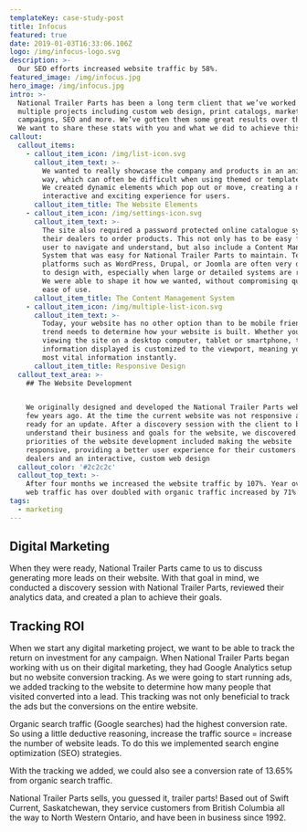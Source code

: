 ```yaml
---
templateKey: case-study-post
title: Infocus
featured: true
date: 2019-01-03T16:33:06.106Z
logo: /img/infocus-logo.svg
description: >-
  Our SEO efforts increased website traffic by 58%.
featured_image: /img/infocus.jpg
hero_image: /img/infocus.jpg
intro: >-
  National Trailer Parts has been a long term client that we’ve worked with on
  multiple projects including custom web design, print catalogs, marketing
  campaigns, SEO and more. We’ve gotten them some great results over the years.
  We want to share these stats with you and what we did to achieve this.
callout:
  callout_items:
    - callout_item_icon: /img/list-icon.svg
      callout_item_text: >-
        We wanted to really showcase the company and products in an animated
        way, which can often be difficult when using themed or templated sites.
        We created dynamic elements which pop out or move, creating a more
        interactive and exciting experience for users.
      callout_item_title: The Website Elements
    - callout_item_icon: /img/settings-icon.svg
      callout_item_text: >-
        The site also required a password protected online catalogue system for
        their dealers to order products. This not only has to be easy for the
        user to navigate and understand, but also include a Content Management
        System that was easy for National Trailer Parts to maintain. Templated
        platforms such as WordPress, Drupal, or Joomla are often very difficult
        to design with, especially when large or detailed systems are required.
        We were able to shape it how we wanted, without compromising quality and
        ease of use.
      callout_item_title: The Content Management System
    - callout_item_icon: /img/multiple-list-icon.svg
      callout_item_text: >-
        Today, your website has no other option than to be mobile friendly. This
        trend needs to determine how your website is built. Whether you are
        viewing the site on a desktop computer, tablet or smartphone, the
        information displayed is customized to the viewport, meaning you see the
        most vital information instantly.
      callout_item_title: Responsive Design
  callout_text_area: >-
    ## The Website Development


    We originally designed and developed the National Trailer Parts website a
    few years ago. At the time the current website was not responsive and was
    ready for an update. After a discovery session with the client to better
    understand their business and goals for the website, we discovered the
    priorities of the website development included making the website
    responsive, providing a better user experience for their customers and
    dealers and an interactive, custom web design
  callout_color: '#2c2c2c'
  callout_top_text: >-
    After four months we increased the website traffic by 107%. Year over year,
    web traffic has over doubled with organic traffic increased by 71%.
tags:
  - marketing
---
```

## Digital Marketing

When they were ready, National Trailer Parts came to us to discuss generating more leads on their website. With that goal in mind, we conducted a discovery session with National Trailer Parts, reviewed their analytics data, and created a plan to achieve their goals.

## Tracking ROI

When we start any digital marketing project, we want to be able to track the return on investment for any campaign. When National Trailer Parts began working with us on their digital marketing, they had Google Analytics setup but no website conversion tracking. As we were going to start running ads, we added tracking to the website to determine how many people that visited converted into a lead. This tracking was not only beneficial to track the ads but the conversions on the entire website.

Organic search traffic (Google searches) had the highest conversion rate. So using a little deductive reasoning, increase the traffic source = increase the number of website leads. To do this we implemented search engine optimization (SEO) strategies.

With the tracking we added, we could also see a conversion rate of 13.65% from organic search traffic.

National Trailer Parts sells, you guessed it, trailer parts! Based out of Swift Current, Saskatchewan, they service customers from British Columbia all the way to North Western Ontario, and have been in business since 1992.
